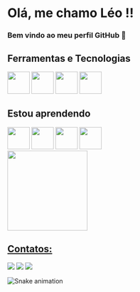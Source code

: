 # Olá, me chamo Léo !!
### Bem vindo ao meu perfil GitHub 👋

## Ferramentas e Tecnologias 
<span style="display: inline-block;">
    <img src="https://cdn.jsdelivr.net/gh/devicons/devicon/icons/c/c-original.svg" width="50" height="50" />
</span>
<span style="display: inline-block;">
    <img src="https://cdn.jsdelivr.net/gh/devicons/devicon/icons/cplusplus/cplusplus-original.svg" width="50" height="50" />
</span>
<span style="display: inline-block;">
    <img src="https://cdn.jsdelivr.net/gh/devicons/devicon/icons/linux/linux-original.svg" width="50" height="50" />
</span>
<span style="display: inline-block;">
    <img src="https://cdn.jsdelivr.net/gh/devicons/devicon/icons/git/git-original.svg" width="50" height="50" />
</span>

## Estou aprendendo
<span style="display: inline-block;">
    <img src="https://cdn.jsdelivr.net/gh/devicons/devicon/icons/python/python-original.svg" width="50" height="50" />
</span>
<span style="display: inline-block;">
    <img src="https://cdn.jsdelivr.net/gh/devicons/devicon/icons/csharp/csharp-original.svg" width="50" height="50" />
</span>      
<span style="display: inline-block;">
    <img src="https://cdn.jsdelivr.net/gh/devicons/devicon/icons/unity/unity-original.svg" width="50" height="50" />
</span> 
<span style="display: inline-block;">
    <img src="https://cdn.jsdelivr.net/gh/devicons/devicon/icons/mysql/mysql-original-wordmark.svg" width="50" height="50" />
</span>   

<div>
<a href="https://github.com/leomattos7">
<img loading="lazy" height="180em" src="https://github-readme-stats.vercel.app/api/top-langs/?username=leomattos7&layout=compact&langs_count=7&theme=dracula"/>
</div>
    
## Contatos:
<div>
<a href="https://instagram.com/leo.mattos7" target="_blank"><img loading="lazy" src="https://img.shields.io/badge/-Instagram-%23E4405F?style=for-the-badge&logo=instagram&logoColor=white" target="_blank"></a>
<a href = "ldmattos@inf.ufsm.br"><img loading="lazy" src="https://img.shields.io/badge/Gmail-D14836?style=for-the-badge&logo=gmail&logoColor=white" target="_blank"></a>
<a href="https://www.linkedin.com/in/leonardo-de-mattos-2a3357276" target="_blank"><img loading="lazy" src="https://img.shields.io/badge/-LinkedIn-%230077B5?style=for-the-badge&logo=linkedin&logoColor=white" target="_blank"></a>   
</div>

![Snake animation](https://github.com/leomattos7/leomattos7/blob/output/github-contribution-grid-snake.svg)
